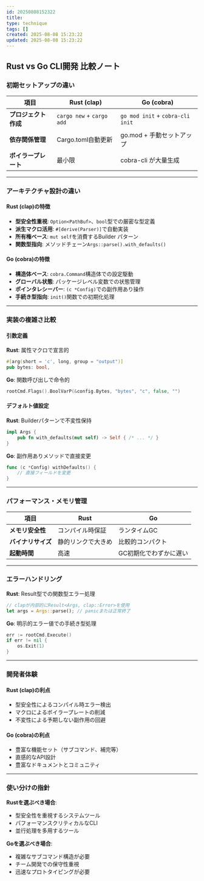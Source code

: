 ```yaml
---
id: 20250808152322
title:
type: technique
tags: []
created: 2025-08-08 15:23:22
updated: 2025-08-08 15:23:22
---
```


## Rust vs Go CLI開発 比較ノート

### 初期セットアップの違い

| 項目                 | Rust (clap)               | Go (cobra)                       |
| -------------------- | ------------------------- | -------------------------------- |
| **プロジェクト作成** | `cargo new` + `cargo add` | `go mod init` + `cobra-cli init` |
| **依存関係管理**     | Cargo.toml自動更新        | go.mod + 手動セットアップ        |
| **ボイラープレート** | 最小限                    | cobra-cli が大量生成             |

---

### アーキテクチャ設計の違い

#### Rust (clap)の特徴

- **型安全性重視**: `Option<PathBuf>`、`bool`型での厳密な型定義
- **派生マクロ活用**: `#[derive(Parser)]`で自動実装
- **所有権ベース**: `mut self`を消費するBuilder パターン
- **関数型指向**: メソッドチェーン`Args::parse().with_defaults()`

#### Go (cobra)の特徴

- **構造体ベース**: `cobra.Command`構造体での設定駆動
- **グローバル状態**: パッケージレベル変数での状態管理
- **ポインタレシーバー**: `(c *Config)`での副作用あり操作
- **手続き型指向**: `init()`関数での初期化処理

---

### 実装の複雑さ比較

#### 引数定義

**Rust**: 属性マクロで宣言的

```rust
#[arg(short = 'c', long, group = "output")]
pub bytes: bool,
```

**Go**: 関数呼び出しで命令的

```go
rootCmd.Flags().BoolVarP(&config.Bytes, "bytes", "c", false, "")
```

#### デフォルト値設定

**Rust**: Builderパターンで不変性保持

```rust
impl Args {
    pub fn with_defaults(mut self) -> Self { /* ... */ }
}
```

**Go**: 副作用ありメソッドで直接変更

```go
func (c *Config) withDefaults() {
    // 直接フィールドを変更
}
```

---

### パフォーマンス・メモリ管理

| 項目               | Rust               | Go                     |
| ------------------ | ------------------ | ---------------------- |
| **メモリ安全性**   | コンパイル時保証   | ランタイムGC           |
| **バイナリサイズ** | 静的リンクで大きめ | 比較的コンパクト       |
| **起動時間**       | 高速               | GC初期化でわずかに遅い |

---

### エラーハンドリング

**Rust**: Result型での関数型エラー処理

```rust
// clapが内部的にResult<Args, clap::Error>を使用
let args = Args::parse(); // panicまたは正常終了
```

**Go**: 明示的エラー値での手続き型処理

```go
err := rootCmd.Execute()
if err != nil {
    os.Exit(1)
}
```

---

### 開発者体験

#### Rust (clap)の利点

- 型安全性によるコンパイル時エラー検出
- マクロによるボイラープレートの削減
- 不変性による予期しない副作用の回避

#### Go (cobra)の利点

- 豊富な機能セット（サブコマンド、補完等）
- 直感的なAPI設計
- 豊富なドキュメントとコミュニティ

---

### 使い分けの指針

**Rustを選ぶべき場合**:

- 型安全性を重視するシステムツール
- パフォーマンスクリティカルなCLI
- 並行処理を多用するツール

**Goを選ぶべき場合**:

- 複雑なサブコマンド構造が必要
- チーム開発での保守性重視
- 迅速なプロトタイピングが必要
